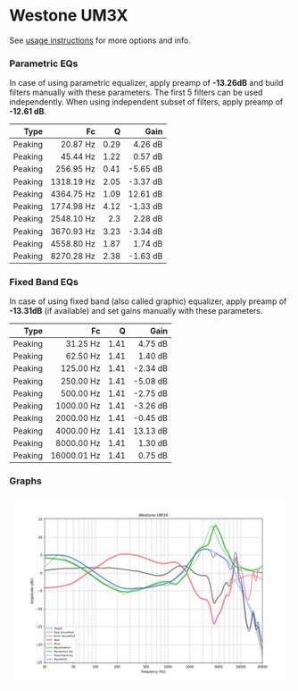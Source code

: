 # Westone UM3X
See [usage instructions](https://github.com/jaakkopasanen/AutoEq#usage) for more options and info.

### Parametric EQs
In case of using parametric equalizer, apply preamp of **-13.26dB** and build filters manually
with these parameters. The first 5 filters can be used independently.
When using independent subset of filters, apply preamp of **-12.61 dB**.

| Type    | Fc         |    Q | Gain     |
|--------:|-----------:|-----:|---------:|
| Peaking | 20.87 Hz   | 0.29 | 4.26 dB  |
| Peaking | 45.44 Hz   | 1.22 | 0.57 dB  |
| Peaking | 256.95 Hz  | 0.41 | -5.65 dB |
| Peaking | 1318.19 Hz | 2.05 | -3.37 dB |
| Peaking | 4364.75 Hz | 1.09 | 12.61 dB |
| Peaking | 1774.98 Hz | 4.12 | -1.33 dB |
| Peaking | 2548.10 Hz | 2.3  | 2.28 dB  |
| Peaking | 3670.93 Hz | 3.23 | -3.34 dB |
| Peaking | 4558.80 Hz | 1.87 | 1.74 dB  |
| Peaking | 8270.28 Hz | 2.38 | -1.63 dB |

### Fixed Band EQs
In case of using fixed band (also called graphic) equalizer, apply preamp of **-13.31dB**
(if available) and set gains manually with these parameters.

| Type    | Fc          |    Q | Gain     |
|--------:|------------:|-----:|---------:|
| Peaking | 31.25 Hz    | 1.41 | 4.75 dB  |
| Peaking | 62.50 Hz    | 1.41 | 1.40 dB  |
| Peaking | 125.00 Hz   | 1.41 | -2.34 dB |
| Peaking | 250.00 Hz   | 1.41 | -5.08 dB |
| Peaking | 500.00 Hz   | 1.41 | -2.75 dB |
| Peaking | 1000.00 Hz  | 1.41 | -3.26 dB |
| Peaking | 2000.00 Hz  | 1.41 | -0.45 dB |
| Peaking | 4000.00 Hz  | 1.41 | 13.13 dB |
| Peaking | 8000.00 Hz  | 1.41 | 1.30 dB  |
| Peaking | 16000.01 Hz | 1.41 | 0.75 dB  |

### Graphs
![](./Westone%20UM3X.png)